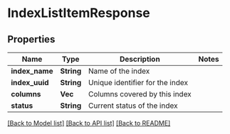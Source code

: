 # IndexListItemResponse

## Properties

Name | Type | Description | Notes
------------ | ------------- | ------------- | -------------
**index_name** | **String** | Name of the index | 
**index_uuid** | **String** | Unique identifier for the index | 
**columns** | **Vec<String>** | Columns covered by this index | 
**status** | **String** | Current status of the index | 

[[Back to Model list]](../README.md#documentation-for-models) [[Back to API list]](../README.md#documentation-for-api-endpoints) [[Back to README]](../README.md)


